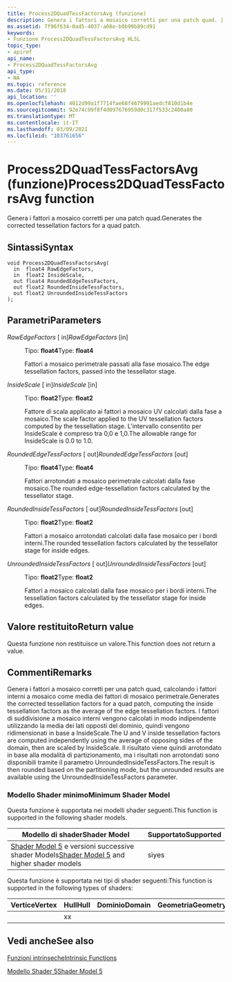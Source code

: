 ```yaml
---
title: Process2DQuadTessFactorsAvg (funzione)
description: Genera i fattori a mosaico corretti per una patch quad. | Process2DQuadTessFactorsAvg (funzione)
ms.assetid: 7f96f634-0ad5-4037-a08e-b0b99b89cd91
keywords:
- Funzione Process2DQuadTessFactorsAvg HLSL
topic_type:
- apiref
api_name:
- Process2DQuadTessFactorsAvg
api_type:
- NA
ms.topic: reference
ms.date: 05/31/2018
api_location: ''
ms.openlocfilehash: 4012d99a1f7714fae68f4679991aedcf810d1b4e
ms.sourcegitcommit: 92e74c99f8f4d097676959d0c317f533c2400a80
ms.translationtype: MT
ms.contentlocale: it-IT
ms.lasthandoff: 03/09/2021
ms.locfileid: "103761656"
---
```

# <a name="process2dquadtessfactorsavg-function"></a><span data-ttu-id="0a568-105">Process2DQuadTessFactorsAvg (funzione)</span><span class="sxs-lookup"><span data-stu-id="0a568-105">Process2DQuadTessFactorsAvg function</span></span>

<span data-ttu-id="0a568-106">Genera i fattori a mosaico corretti per una patch quad.</span><span class="sxs-lookup"><span data-stu-id="0a568-106">Generates the corrected tessellation factors for a quad patch.</span></span>

## <a name="syntax"></a><span data-ttu-id="0a568-107">Sintassi</span><span class="sxs-lookup"><span data-stu-id="0a568-107">Syntax</span></span>

``` syntax
void Process2DQuadTessFactorsAvg(
  in  float4 RawEdgeFactors,
  in  float2 InsideScale,
  out float4 RoundedEdgeTessFactors,
  out float2 RoundedInsideTessFactors,
  out float2 UnroundedInsideTessFactors
);
```

## <a name="parameters"></a><span data-ttu-id="0a568-108">Parametri</span><span class="sxs-lookup"><span data-stu-id="0a568-108">Parameters</span></span>

<dl> <dt>

<span data-ttu-id="0a568-109">*RawEdgeFactors* \[ in\]</span><span class="sxs-lookup"><span data-stu-id="0a568-109">*RawEdgeFactors* \[in\]</span></span>
</dt> <dd>

<span data-ttu-id="0a568-110">Tipo: **float4**</span><span class="sxs-lookup"><span data-stu-id="0a568-110">Type: **float4**</span></span>

<span data-ttu-id="0a568-111">Fattori a mosaico perimetrale passati alla fase mosaico.</span><span class="sxs-lookup"><span data-stu-id="0a568-111">The edge tessellation factors, passed into the tessellator stage.</span></span>

</dd> <dt>

<span data-ttu-id="0a568-112">*InsideScale* \[ in\]</span><span class="sxs-lookup"><span data-stu-id="0a568-112">*InsideScale* \[in\]</span></span>
</dt> <dd>

<span data-ttu-id="0a568-113">Tipo: **float2**</span><span class="sxs-lookup"><span data-stu-id="0a568-113">Type: **float2**</span></span>

<span data-ttu-id="0a568-114">Fattore di scala applicato ai fattori a mosaico UV calcolati dalla fase a mosaico.</span><span class="sxs-lookup"><span data-stu-id="0a568-114">The scale factor applied to the UV tessellation factors computed by the tessellation stage.</span></span> <span data-ttu-id="0a568-115">L'intervallo consentito per InsideScale è compreso tra 0,0 e 1,0.</span><span class="sxs-lookup"><span data-stu-id="0a568-115">The allowable range for InsideScale is 0.0 to 1.0.</span></span>

</dd> <dt>

<span data-ttu-id="0a568-116">*RoundedEdgeTessFactors* \[ out\]</span><span class="sxs-lookup"><span data-stu-id="0a568-116">*RoundedEdgeTessFactors* \[out\]</span></span>
</dt> <dd>

<span data-ttu-id="0a568-117">Tipo: **float4**</span><span class="sxs-lookup"><span data-stu-id="0a568-117">Type: **float4**</span></span>

<span data-ttu-id="0a568-118">Fattori arrotondati a mosaico perimetrale calcolati dalla fase mosaico.</span><span class="sxs-lookup"><span data-stu-id="0a568-118">The rounded edge-tessellation factors calculated by the tessellator stage.</span></span>

</dd> <dt>

<span data-ttu-id="0a568-119">*RoundedInsideTessFactors* \[ out\]</span><span class="sxs-lookup"><span data-stu-id="0a568-119">*RoundedInsideTessFactors* \[out\]</span></span>
</dt> <dd>

<span data-ttu-id="0a568-120">Tipo: **float2**</span><span class="sxs-lookup"><span data-stu-id="0a568-120">Type: **float2**</span></span>

<span data-ttu-id="0a568-121">Fattori a mosaico arrotondati calcolati dalla fase mosaico per i bordi interni.</span><span class="sxs-lookup"><span data-stu-id="0a568-121">The rounded tessellation factors calculated by the tessellator stage for inside edges.</span></span>

</dd> <dt>

<span data-ttu-id="0a568-122">*UnroundedInsideTessFactors* \[ out\]</span><span class="sxs-lookup"><span data-stu-id="0a568-122">*UnroundedInsideTessFactors* \[out\]</span></span>
</dt> <dd>

<span data-ttu-id="0a568-123">Tipo: **float2**</span><span class="sxs-lookup"><span data-stu-id="0a568-123">Type: **float2**</span></span>

<span data-ttu-id="0a568-124">Fattori a mosaico calcolati dalla fase mosaico per i bordi interni.</span><span class="sxs-lookup"><span data-stu-id="0a568-124">The tessellation factors calculated by the tessellator stage for inside edges.</span></span>

</dd> </dl>

## <a name="return-value"></a><span data-ttu-id="0a568-125">Valore restituito</span><span class="sxs-lookup"><span data-stu-id="0a568-125">Return value</span></span>

<span data-ttu-id="0a568-126">Questa funzione non restituisce un valore.</span><span class="sxs-lookup"><span data-stu-id="0a568-126">This function does not return a value.</span></span>

## <a name="remarks"></a><span data-ttu-id="0a568-127">Commenti</span><span class="sxs-lookup"><span data-stu-id="0a568-127">Remarks</span></span>

<span data-ttu-id="0a568-128">Genera i fattori a mosaico corretti per una patch quad, calcolando i fattori interni a mosaico come media dei fattori di mosaico perimetrale.</span><span class="sxs-lookup"><span data-stu-id="0a568-128">Generates the corrected tessellation factors for a quad patch, computing the inside tessellation factors as the average of the edge tessellation factors.</span></span> <span data-ttu-id="0a568-129">I fattori di suddivisione a mosaico interni vengono calcolati in modo indipendente utilizzando la media dei lati opposti del dominio, quindi vengono ridimensionati in base a InsideScale.</span><span class="sxs-lookup"><span data-stu-id="0a568-129">The U and V inside tessellation factors are computed independently using the average of opposing sides of the domain, then are scaled by InsideScale.</span></span> <span data-ttu-id="0a568-130">Il risultato viene quindi arrotondato in base alla modalità di partizionamento, ma i risultati non arrotondati sono disponibili tramite il parametro UnroundedInsideTessFactors.</span><span class="sxs-lookup"><span data-stu-id="0a568-130">The result is then rounded based on the partitioning mode, but the unrounded results are available using the UnroundedInsideTessFactors parameter.</span></span>

### <a name="minimum-shader-model"></a><span data-ttu-id="0a568-131">Modello Shader minimo</span><span class="sxs-lookup"><span data-stu-id="0a568-131">Minimum Shader Model</span></span>

<span data-ttu-id="0a568-132">Questa funzione è supportata nei modelli shader seguenti.</span><span class="sxs-lookup"><span data-stu-id="0a568-132">This function is supported in the following shader models.</span></span>



| <span data-ttu-id="0a568-133">Modello di shader</span><span class="sxs-lookup"><span data-stu-id="0a568-133">Shader Model</span></span>                                                                | <span data-ttu-id="0a568-134">Supportato</span><span class="sxs-lookup"><span data-stu-id="0a568-134">Supported</span></span> |
|-----------------------------------------------------------------------------|-----------|
| <span data-ttu-id="0a568-135">[Shader Model 5](d3d11-graphics-reference-sm5.md) e versioni successive shader Models</span><span class="sxs-lookup"><span data-stu-id="0a568-135">[Shader Model 5](d3d11-graphics-reference-sm5.md) and higher shader models</span></span> | <span data-ttu-id="0a568-136">sì</span><span class="sxs-lookup"><span data-stu-id="0a568-136">yes</span></span>       |



 

<span data-ttu-id="0a568-137">Questa funzione è supportata nei tipi di shader seguenti:</span><span class="sxs-lookup"><span data-stu-id="0a568-137">This function is supported in the following types of shaders:</span></span>



| <span data-ttu-id="0a568-138">Vertice</span><span class="sxs-lookup"><span data-stu-id="0a568-138">Vertex</span></span> | <span data-ttu-id="0a568-139">Hull</span><span class="sxs-lookup"><span data-stu-id="0a568-139">Hull</span></span> | <span data-ttu-id="0a568-140">Dominio</span><span class="sxs-lookup"><span data-stu-id="0a568-140">Domain</span></span> | <span data-ttu-id="0a568-141">Geometria</span><span class="sxs-lookup"><span data-stu-id="0a568-141">Geometry</span></span> | <span data-ttu-id="0a568-142">Pixel</span><span class="sxs-lookup"><span data-stu-id="0a568-142">Pixel</span></span> | <span data-ttu-id="0a568-143">Calcolo</span><span class="sxs-lookup"><span data-stu-id="0a568-143">Compute</span></span> |
|--------|------|--------|----------|-------|---------|
|        | <span data-ttu-id="0a568-144">x</span><span class="sxs-lookup"><span data-stu-id="0a568-144">x</span></span>    |        |          |       |         |



 

## <a name="see-also"></a><span data-ttu-id="0a568-145">Vedi anche</span><span class="sxs-lookup"><span data-stu-id="0a568-145">See also</span></span>

<dl> <dt>

[<span data-ttu-id="0a568-146">Funzioni intrinseche</span><span class="sxs-lookup"><span data-stu-id="0a568-146">Intrinsic Functions</span></span>](dx-graphics-hlsl-intrinsic-functions.md)
</dt> <dt>

[<span data-ttu-id="0a568-147">Modello Shader 5</span><span class="sxs-lookup"><span data-stu-id="0a568-147">Shader Model 5</span></span>](d3d11-graphics-reference-sm5.md)
</dt> </dl>

 

 




